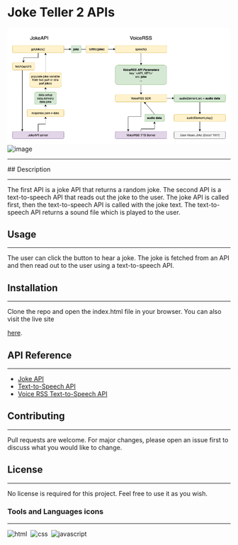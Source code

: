 # Joke Teller 2 APIs

![Joke Teller 2 APIs](Joke%2BTeller%2BFlowchart.png)
![image](https://user-images.githubusercontent.com/109253977/192200169-0f85f024-07d0-4249-bcab-bd942df41ddc.png)
<hr>
## Description
<hr>
The first API is a joke API that returns a random joke. The second API is a text-to-speech API that reads out the joke to the user. The joke API is called first, then the text-to-speech API is called with the joke text. The text-to-speech API returns a sound file which is played to the user.

## Usage
<hr>
The user can click the button to hear a joke. The joke is fetched from an API and then read out to the user using a text-to-speech API.

## Installation
<hr>
Clone the repo and open the index.html file in your browser. You can also visit the live site 

[here](https://habiburrehmanbhattii.github.io/Joke-Teller-2APIs/).

## API Reference
<hr>

* [Joke API](https://sv443.net/jokeapi/v2/)
* [Text-to-Speech API](https://responsivevoice.org/)
* [Voice RSS Text-to-Speech API](https://www.voicerss.org/api/)

## Contributing
<hr>
Pull requests are welcome. For major changes, please open an issue first to discuss what you would like to change.

## License
<hr>
No license is required for this project. Feel free to use it as you wish. 

### Tools and Languages icons
<hr>
<div>
<img src="https://img.icons8.com/color/48/000000/html-5--v1.png" alt="html" width="40" height="40"/>&nbsp;
<img src="https://img.icons8.com/color/48/000000/css3.png" alt="css" width="40" height="40"/>&nbsp;
<img src="https://img.icons8.com/color/48/000000/javascript--v1.png" alt="javascript" width="40" height="40"/>&nbsp;
</div>
